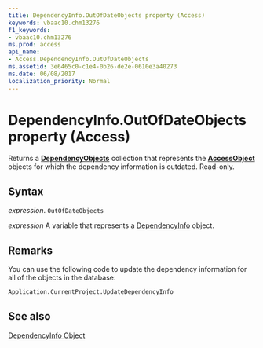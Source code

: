 ```yaml
---
title: DependencyInfo.OutOfDateObjects property (Access)
keywords: vbaac10.chm13276
f1_keywords:
- vbaac10.chm13276
ms.prod: access
api_name:
- Access.DependencyInfo.OutOfDateObjects
ms.assetid: 3e6465c0-c1e4-0b26-de2e-0610e3a40273
ms.date: 06/08/2017
localization_priority: Normal
---
```



# DependencyInfo.OutOfDateObjects property (Access)

Returns a  **[DependencyObjects](Access.DependencyObjects.md)** collection that represents the **[AccessObject](Access.AccessObject.md)** objects for which the dependency information is outdated. Read-only.


## Syntax

_expression_. `OutOfDateObjects`

_expression_ A variable that represents a [DependencyInfo](Access.DependencyInfo.md) object.


## Remarks

You can use the following code to update the dependency information for all of the objects in the database:


```vb
Application.CurrentProject.UpdateDependencyInfo
```


## See also


[DependencyInfo Object](Access.DependencyInfo.md)

